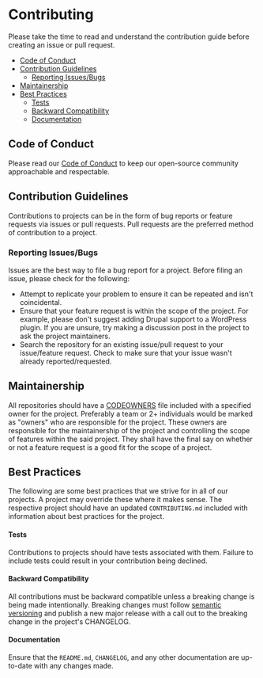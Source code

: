 # Contributing <!-- omit in toc -->

Please take the time to read and understand the contribution guide before
creating an issue or pull request.

- [Code of Conduct](#code-of-conduct)
- [Contribution Guidelines](#contribution-guidelines)
  - [Reporting Issues/Bugs](#reporting-issuesbugs)
- [Maintainership](#maintainership)
- [Best Practices](#best-practices)
    - [Tests](#tests)
    - [Backward Compatibility](#backward-compatibility)
    - [Documentation](#documentation)

## Code of Conduct

Please read our [Code of Conduct](./CODE_OF_CONDUCT.md) to keep our open-source
community approachable and respectable.

## Contribution Guidelines

Contributions to projects can be in the form of bug reports or feature requests
via issues or pull requests. Pull requests are the preferred method of
contribution to a project.

### Reporting Issues/Bugs

Issues are the best way to file a bug report for a project. Before filing an
issue, please check for the following:

- Attempt to replicate your problem to ensure it can be repeated and isn't
  coincidental.
- Ensure that your feature request is within the scope of the project. For
  example, please don't suggest adding Drupal support to a WordPress plugin. If
  you are unsure, try making a discussion post in the project to ask the project
  maintainers.
- Search the repository for an existing issue/pull request to your issue/feature
  request. Check to make sure that your issue wasn't already reported/requested.

## Maintainership

All repositories should have a
[CODEOWNERS](https://docs.github.com/en/repositories/managing-your-repositorys-settings-and-features/customizing-your-repository/about-code-owners)
file included with a specified owner for the project. Preferably a team or 2+
individuals would be marked as "owners" who are responsible for the project.
These owners are responsible for the maintainership of the project and
controlling the scope of features within the said project. They shall have the
final say on whether or not a feature request is a good fit for the scope of a
project.

## Best Practices

The following are some best practices that we strive for in all of our projects.
A project may override these where it makes sense. The respective project should
have an updated `CONTRIBUTING.md` included with information about best practices
for the project.

#### Tests

Contributions to projects should have tests associated with them. Failure to
include tests could result in your contribution being declined.

#### Backward Compatibility

All contributions must be backward compatible unless a breaking change is being
made intentionally. Breaking changes must follow [semantic
versioning](https://semver.org/) and publish a new major release with a call out
to the breaking change in the project's CHANGELOG.

#### Documentation

Ensure that the `README.md`, `CHANGELOG`, and any other documentation are
up-to-date with any changes made.
